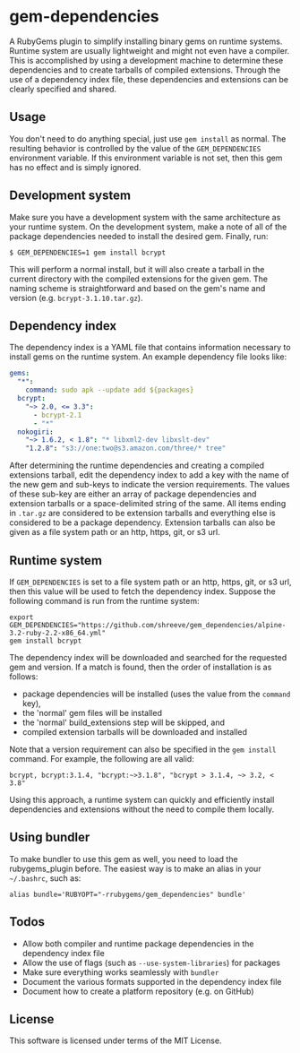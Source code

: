 # gem-dependencies

A RubyGems plugin to simplify installing binary gems on runtime systems. Runtime system are usually lightweight and might not even have a compiler. This is accomplished by using a development machine to determine these dependencies and to create tarballs of compiled extensions. Through the use of a dependency index file, these dependencies and extensions can be clearly specified and shared.

## Usage

You don't need to do anything special, just use ```gem install``` as normal. The resulting behavior is controlled by the value of the ```GEM_DEPENDENCIES``` environment variable. If this environment variable is not set, then this gem has no effect and is simply ignored.

## Development system

Make sure you have a development system with the same architecture as your runtime system. On the development system, make a note of all of the package dependencies needed to install the desired gem. Finally, run:

```shell
$ GEM_DEPENDENCIES=1 gem install bcrypt
```

This will perform a normal install, but it will also create a tarball in the current directory with the compiled extensions for the given gem. The naming scheme is straightforward and based on the gem's name and version (e.g. ```bcrypt-3.1.10.tar.gz```).

## Dependency index

The dependency index is a YAML file that contains information necessary to install gems on the runtime system. An example dependency file looks like:

```yaml
gems:
  "*":
    command: sudo apk --update add ${packages}
  bcrypt:
    "~> 2.0, <= 3.3":
      - bcrypt-2.1
      - "*"
  nokogiri:
    "~> 1.6.2, < 1.8": "* libxml2-dev libxslt-dev"
    "1.2.8": "s3://one:two@s3.amazon.com/three/* tree"
```

After determining the runtime dependencies and creating a compiled extensions tarball, edit the dependency index to add a key with the name of the new gem and sub-keys to indicate the version requirements. The values of these sub-key are either an array of package dependencies and extension tarballs or a space-delimited string of the same. All items ending in ```.tar.gz``` are considered to be extension tarballs and everything else is considered to be a package dependency. Extension tarballs can also be given as a file system path or an http, https, git, or s3 url.

## Runtime system

If ```GEM_DEPENDENCIES``` is set to a file system path or an http, https, git, or s3 url, then this value will be used to fetch the dependency index. Suppose the following command is run from the runtime system:

```shell
export GEM_DEPENDENCIES="https://github.com/shreeve/gem_dependencies/alpine-3.2-ruby-2.2-x86_64.yml"
gem install bcrypt
```

The dependency index will be downloaded and searched for the requested gem and version. If a match is found, then the order of installation is as follows:

* package dependencies will be installed (uses the value from the ```command``` key),
* the 'normal' gem files will be installed
* the 'normal' build_extensions step will be skipped, and
* compiled extension tarballs will be downloaded and installed

Note that a version requirement can also be specified in the ```gem install``` command. For example, the following are all valid:

```shell
bcrypt, bcrypt:3.1.4, "bcrypt:~>3.1.8", "bcrypt > 3.1.4, ~> 3.2, < 3.8"
```

Using this approach, a runtime system can quickly and efficiently install dependencies and extensions without the need to compile them locally.

## Using bundler

To make bundler to use this gem as well, you need to load the rubygems_plugin before. The easiest way is to make an alias in your `~/.bashrc`, such as:

```
alias bundle='RUBYOPT="-rrubygems/gem_dependencies" bundle'
```

## Todos

* Allow both compiler and runtime package dependencies in the dependency index file
* Allow the use of flags (such as ```--use-system-libraries```) for packages
* Make sure everything works seamlessly with ```bundler```
* Document the various formats supported in the dependency index file
* Document how to create a platform repository (e.g. on GitHub)

## License

This software is licensed under terms of the MIT License.
